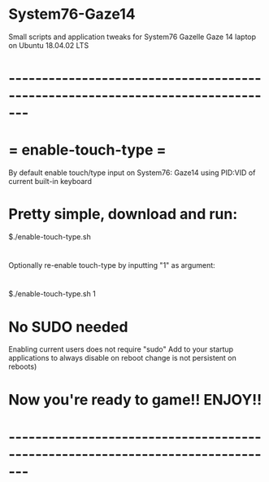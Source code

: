 # System76-Gaze14
Small scripts and application tweaks for System76 Gazelle Gaze 14 laptop on Ubuntu 18.04.02 LTS
#
#
# -------------------------------------------------------------------------------
#          = enable-touch-type =
By default enable touch/type input on System76: Gaze14 using PID:VID of current built-in keyboard
#
#
# Pretty simple, download and run:
$./enable-touch-type.sh
# 
Optionally re-enable touch-type by inputting "1" as argument:
#
$./enable-touch-type.sh 1

# No SUDO needed
Enabling current users does not require "sudo"
Add to your startup applications to always disable on reboot change is not persistent on reboots)
# Now you're ready to game!!  ENJOY!! 
#
# -------------------------------------------------------------------------------
#
#
